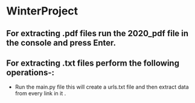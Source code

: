 # WinterProject

## For extracting .pdf files run the 2020_pdf file in the console and press Enter.
## For extracting .txt files perform the following operations-:
  * Run the main.py file  this will create a urls.txt file and then extract data from every link in it .
  
